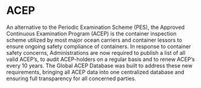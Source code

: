 # ACEP
An alternative to the Periodic Examination Scheme (PES), the Approved Continuous Examination Program (ACEP) is the container inspection scheme utilized by most major ocean carriers and container lessors to ensure ongoing safety compliance of containers.   In response to container safety concerns, Administrations are now required to publish a list of all valid ACEP’s, to audit ACEP-holders on a regular basis and to renew ACEP’s every 10 years.   The Global ACEP Database was built to address these new requirements, bringing all ACEP data into one centralized database and ensuring full transparency for all concerned parties.
